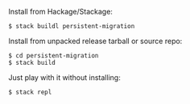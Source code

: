 Install from Hackage/Stackage:

    $ stack buildl persistent-migration

Install from unpacked release tarball or source repo:

    $ cd persistent-migration
    $ stack build

Just play with it without installing:

    $ stack repl
